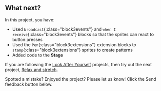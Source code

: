 ## What next?

In this project, you have:
+ Used `broadcast`{:class="block3events"} and `when I receive`{:class="block3events"} blocks so that the sprites can react to button presses
+ Used the `Pen`{:class="block3extensions"} extension blocks to `stamp`{:class="block3extensions"} sprites to create patterns
+ Added code to the **Stage**

If you are following the [Look After Yourself](https://projects.raspberrypi.org/en/pathways/look-after-yourself) projects, then try out the next project, [Relax and stretch](https://projects.raspberrypi.org/en/projects/relax-stretch).

Spotted a mistake? Enjoyed the project? Please let us know! Click the Send feedback button below.
